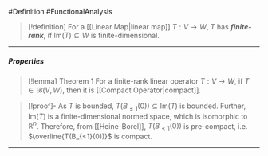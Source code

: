 #Definition #FunctionalAnalysis 

> [!definition]
>  For a [[Linear Map|linear map]] $T:V \to W$, $T$ has ***finite-rank***, if $\text{Im}(T)\subseteq W$ is finite-dimensional.
---
##### Properties
> [!lemma] Theorem 1
> For a finite-rank linear operator $T:V\to W$, if $T\in \mathcal{B}(V,W)$, then it  is [[Compact Operator|compact]].

> [!proof]-
> As $T$ is bounded, $T(B_{\leq 1}(0))\subseteq\text{Im}(T)$ is bounded. Further, $\text{Im}(T)$ is a finite-dimensional normed space, which is isomorphic to $\mathbb{R}^n$. Therefore, from [[Heine-Borel]], $T(B_{<1}(0))$ is pre-compact, i.e. $\overline{T(B_{<1}(0))}$ is compact.
---
